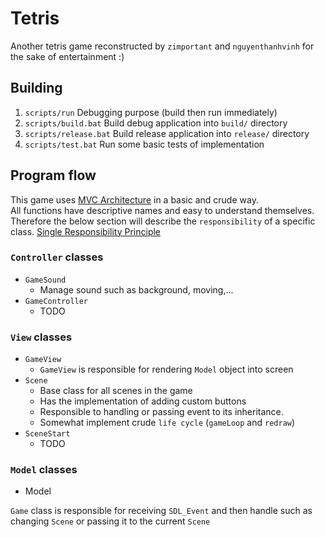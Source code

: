 # Tetris

Another tetris game reconstructed by `zimportant` and `nguyenthanhvinh` for the sake of entertainment :)

## Building

1. `scripts/run`
Debugging purpose (build then run immediately)
2. `scripts/build.bat`
Build debug application into `build/` directory
3. `scripts/release.bat`
Build release application into `release/` directory
4. `scripts/test.bat`
Run some basic tests of implementation

## Program flow

This game uses [MVC Architecture](https://en.wikipedia.org/wiki/Model%E2%80%93view%E2%80%93controller) in a basic and crude way.  
All functions have descriptive names and easy to understand themselves. Therefore the below section will describe the `responsibility` of a specific class. [Single Responsibility Principle](https://en.wikipedia.org/wiki/Single_responsibility_principle)

### `Controller` classes

+ `GameSound`
  + Manage sound such as background, moving,...
+ `GameController`
  + TODO

### `View` classes

+ `GameView`
  + `GameView` is responsible for rendering `Model` object into screen
+ `Scene`
  + Base class for all scenes in the game
  + Has the implementation of adding custom buttons
  + Responsible to handling or passing event to its inheritance.
  + Somewhat implement crude `life cycle` (`gameLoop` and `redraw`)
+ `SceneStart`
  + TODO

### `Model` classes

+ Model

`Game` class is responsible for receiving `SDL_Event` and then handle such as changing `Scene` or passing it to the current `Scene`  